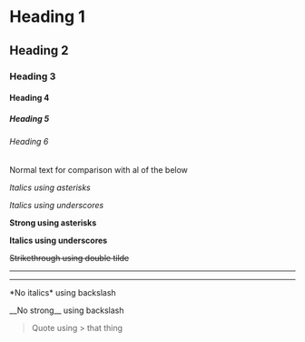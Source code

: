 <!-- This is an HTML comment; you can use inline html in Markdown! -->

<!-- Headings (in desending order of size) -->
# Heading 1
## Heading 2
### Heading 3
#### Heading 4
##### Heading 5
###### Heading 6

Normal text for comparison with al of the below

<!-- Italics (single asterisks or underscores) -->
*Italics using asterisks*

_Italics using underscores_

<!-- Strong (double asterisks or underscores) -->
**Strong using asterisks**

__Italics using underscores__

<!-- Strikethrough> (tilde) -->
~~Strikethrough using double tilde~~

<!-- Horizontal Rule (triple hyphen or underscore) -->

---
___

<!-- Raw characters (backslash) -->

\*No italics\* using backslash

\_\_No strong\_\_ using backslash

<!-- Blockquote (>) -->
> Quote using > that thing

